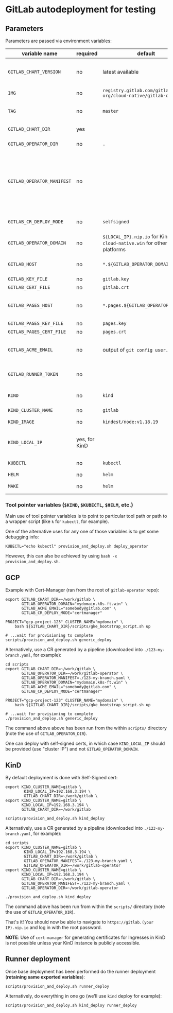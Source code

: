 # GitLab autodeployment for testing

## Parameters

Parameters are passed via environment variables:

| variable name | required | default | description |
|---------------|----------|---------|-------------|
| `GITLAB_CHART_VERSION` | no | latest available | Chart version to use. Must align with the charts provided within `TAG` of the operator |
| `IMG` | no | `registry.gitlab.com/gitlab-org/cloud-native/gitlab-operator` | Operator Container Image Name |
| `TAG` | no | `master` | Operator Container Image Tag. Needs an override in most cases |
| `GITLAB_CHART_DIR`| yes | | path to a clone of GitLab Chart repo|
| `GITLAB_OPERATOR_DIR`| no | `.`| path to a clone of GitLab Operator repo|
| `GITLAB_OPERATOR_MANIFEST` | no | | Optional reference to manifest for Operator deployment, if empty - auto-generated from `${GITLAB_OPERATOR_DIR}`. To note: to reference proper image and tag set up `IMG` and `TAG` environment variables |
| `GITLAB_CR_DEPLOY_MODE` | no | `selfsigned` | Select mode of deployment: `selfsigned` or `certmanager` |
| `GITLAB_OPERATOR_DOMAIN` | no | `${LOCAL_IP}.nip.io` for KinD, `cloud-native.win` for other platforms | Domain for GitLab (operator) deployment |
| `GITLAB_HOST` | no | `*.${GITLAB_OPERATOR_DOMAIN}` | Common name to use for GitLab endpoint self-signed cert |
| `GITLAB_KEY_FILE` | no | `gitlab.key` | Self-signed cert key file |
| `GITLAB_CERT_FILE` | no | `gitlab.crt` | Self-signed cert file |
| `GITLAB_PAGES_HOST` | no | `*.pages.${GITLAB_OPERATOR_DOMAIN}` | Common name to use for GitLab Pages endpoint self-signed cert |
| `GITLAB_PAGES_KEY_FILE` | no | `pages.key` | Self-signed cert key file |
| `GITLAB_PAGES_CERT_FILE` | no | `pages.crt` | Self-signed cert file |
| `GITLAB_ACME_EMAIL` | no | output of `git config user.email` | Email used for cert-manager. Not necessary in KinD deployments |
| `GITLAB_RUNNER_TOKEN` | no | | Runner Token, if empty it's auto-retrieved from running GitLab Instance |
| `KIND` | no | `kind` | command line executable name for KinD |
| `KIND_CLUSTER_NAME` | no | `gitlab` | KinD cluster name |
| `KIND_IMAGE` | no | `kindest/node:v1.18.19` | value of `--image` argument for KinD |
| `KIND_LOCAL_IP`| yes, for KinD | | Local IP required to provision Certs etc for the domain `${LOCAL_IP}.nip.io` |
| `KUBECTL` | no | `kubectl` | path to `kubectl` command |
| `HELM` | no | `helm` | path to `helm` command |
| `MAKE` | no | `helm` | path to GNU `make` command |

### Tool pointer variables (`$KIND`, `$KUBECTL`, `$HELM`, etc.)

Main use of tool pointer variables is to point to particular tool path or path to a wrapper script (like `k` for `kubectl`, for example).

One of the alternative uses for any one of those variables is to get some debugging info:

```shell
KUBECTL="echo kubectl" provision_and_deploy.sh deploy_operator
```

However, this can also be achieved by using `bash -x provision_and_deploy.sh`.

## GCP

Example with Cert-Manager (ran from the root of `gitlab-operator` repo):

```shell
export GITLAB_CHART_DIR=~/work/gitlab \
       GITLAB_OPERATOR_DOMAIN="mydomain.k8s-ft.win" \
       GITLAB_ACME_EMAIL="somebody@gitlab.com" \
       GITLAB_CR_DEPLOY_MODE="certmanager"

PROJECT="gcp-project-123" CLUSTER_NAME="mydomain" \
    bash ${GITLAB_CHART_DIR}/scripts/gke_bootstrap_script.sh up

# ...wait for provisioning to complete
scripts/provision_and_deploy.sh generic_deploy
```

Alternatively, use a CR generated by a pipeline (downloaded into `./123-my-branch.yaml`, for example):

```shell
cd scripts
export GITLAB_CHART_DIR=~/work/gitlab \
       GITLAB_OPERATOR_DIR=~/work/gitlab-operator \
       GITLAB_OPERATOR_MANIFEST=./123-my-branch.yaml \
       GITLAB_OPERATOR_DOMAIN="mydomain.k8s-ft.win" \
       GITLAB_ACME_EMAIL="somebody@gitlab.com" \
       GITLAB_CR_DEPLOY_MODE="certmanager"

PROJECT="gcp-project-123" CLUSTER_NAME="mydomain" \
    bash ${GITLAB_CHART_DIR}/scripts/gke_bootstrap_script.sh up

# ...wait for provisioning to complete
./provision_and_deploy.sh generic_deploy
```

The command above above has been run from the within `scripts/` directory (note the use of `GITLAB_OPERATOR_DIR`).

One can deploy with self-signed certs, in which case `KIND_LOCAL_IP` should be provided (use "cluster IP") and not `GITLAB_OPERATOR_DOMAIN`.

## KinD

By default deployment is done with Self-Signed cert:

```shell
export KIND_CLUSTER_NAME=gitlab \
        KIND_LOCAL_IP=192.168.3.194 \
        GITLAB_CHART_DIR=~/work/gitlab \
export KIND_CLUSTER_NAME=gitlab \
       KIND_LOCAL_IP=192.168.3.194 \
       GITLAB_CHART_DIR=~/work/gitlab

scripts/provision_and_deploy.sh kind_deploy
```

Alternatively, use a CR generated by a pipeline (downloaded into `./123-my-branch.yaml`, for example):

```shell
cd scripts
export KIND_CLUSTER_NAME=gitlab \
        KIND_LOCAL_IP=192.168.3.194 \
        GITLAB_CHART_DIR=~/work/gitlab \
        GITLAB_OPERATOR_MANIFEST=./123-my-branch.yaml \
        GITLAB_OPERATOR_DIR=~/work/gitlab-operator
export KIND_CLUSTER_NAME=gitlab \
       KIND_LOCAL_IP=192.168.3.194 \
       GITLAB_CHART_DIR=~/work/gitlab \
       GITLAB_OPERATOR_MANIFEST=./123-my-branch.yaml \
       GITLAB_OPERATOR_DIR=~/work/gitlab-operator

./provision_and_deploy.sh kind_deploy
```

The command above has been run from within the `scripts/` directory (note the use of `GITLAB_OPERATOR_DIR`).

That's it! You should now be able to navigate to `https://gitlab.(your IP).nip.io` and log in with the root password.

**NOTE**: Use of `cert-manager` for generating certificates for Ingresses in KinD is not possible unless your KinD instance is publicly accessible.

## Runner deployment

Once base deployment has been performed do the runner deployment (**retaining same exported variables**):

```shell
scripts/provision_and_deploy.sh runner_deploy
```

Alternatively, do everything in one go (we'll use `kind` deploy for example):

```shell
scripts/provision_and_deploy.sh kind_deploy runner_deploy
```
